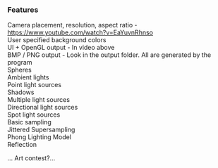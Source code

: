 
### Features
Camera placement, resolution, aspect ratio - https://www.youtube.com/watch?v=EaYuvnRhnso  
User specified background colors  
UI + OpenGL output - In video above  
BMP / PNG output - Look in the output folder. All are generated by the program  
Spheres  
Ambient lights  
Point light sources  
Shadows  
Multiple light sources  
Directional light sources  
Spot light sources  
Basic sampling  
Jittered Supersampling  
Phong Lighting Model  
Reflection  


... Art contest?...  


